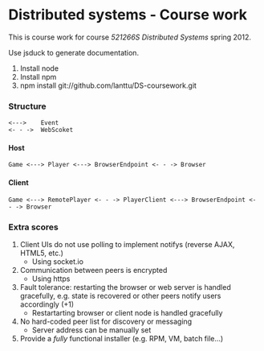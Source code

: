 # Distributed systems - Course work

This is course work for course _521266S Distributed Systems_ spring 2012.

Use jsduck to generate documentation.

1. Install node
2. Install npm
3. npm install git://github.com/lanttu/DS-coursework.git

### Structure

    <--->    Event
    <- - ->  WebScoket

#### Host
    Game <---> Player <---> BrowserEndpoint <- - -> Browser

#### Client
    Game <---> RemotePlayer <- - -> PlayerClient <---> BrowserEndpoint <- - -> Browser


### Extra scores

1. Client UIs do not use polling to implement notifys (reverse AJAX,  HTML5, etc.) 
    * Using socket.io
2. Communication between peers is encrypted
    * Using https
3. Fault tolerance: restarting the browser or web server is handled gracefully, e.g. state is recovered or other peers notify users accordingly (+1)
    * Restartarting browser or client node is handled gracefully
4. No hard-coded peer list for discovery or messaging
    * Server address can be manually set
5. Provide a _fully_ functional installer (e.g. RPM, VM, batch file...)
